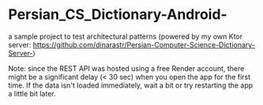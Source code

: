 # Persian_CS_Dictionary-Android-
a sample project to test architectural patterns
(powered by my own Ktor server: https://github.com/dinarastr/Persian-Computer-Science-Dictionary-Server-)

Note: since the REST API was hosted using a free Render account, there might be a significant delay (< 30 sec) when you open the app for the first time. 
If the data isn't loaded immediately, wait a bit or try restarting the app a little bit later.

